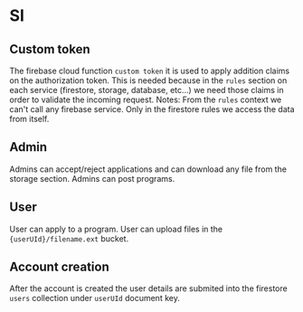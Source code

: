 # SI


## Custom token

The firebase cloud function `custom token` it is used to apply addition claims on the authorization token.
This is needed because in the `rules` section on each service (firestore, storage, database, etc...) we need those claims in order to validate the incoming request.
Notes: From the `rules` context we can't call any firebase service. Only in the firestore rules we access the data from itself.

## Admin
Admins can accept/reject applications and can download any file from the storage section.
Admins can post programs.

## User
User can apply to a program. User can upload files in the `{userUId}/filename.ext` bucket.

## Account creation
After the account is created the user details are submited into the firestore `users` collection under `userUId` document key.
